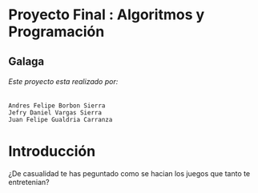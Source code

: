 # Proyecto Final : Algoritmos y Programación
## Galaga
###### Este proyecto esta realizado por: 
    Andres Felipe Borbon Sierra 
    Jefry Daniel Vargas Sierra 
    Juan Felipe Gualdria Carranza 
# Introducción
¿De casualidad te has peguntado como se hacian los juegos que tanto te entretenian?

